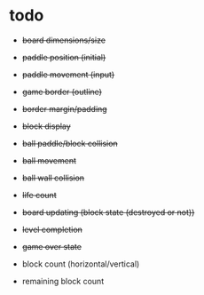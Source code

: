 # todo

- ~~board dimensions/size~~
- ~~paddle position (initial)~~
- ~~paddle movement (input)~~
- ~~game border (outline)~~
- ~~border margin/padding~~
- ~~block display~~
- ~~ball paddle/block collision~~
- ~~ball movement~~
- ~~ball wall collision~~
- ~~life count~~
- ~~board updating (block state (destroyed or not))~~
- ~~level completion~~
- ~~game over state~~

- block count (horizontal/vertical)
- remaining block count

